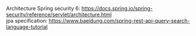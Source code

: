Architecture Spring security 6: https://docs.spring.io/spring-security/reference/servlet/architecture.html
</br>
jpa specification: https://www.baeldung.com/spring-rest-api-query-search-language-tutorial
